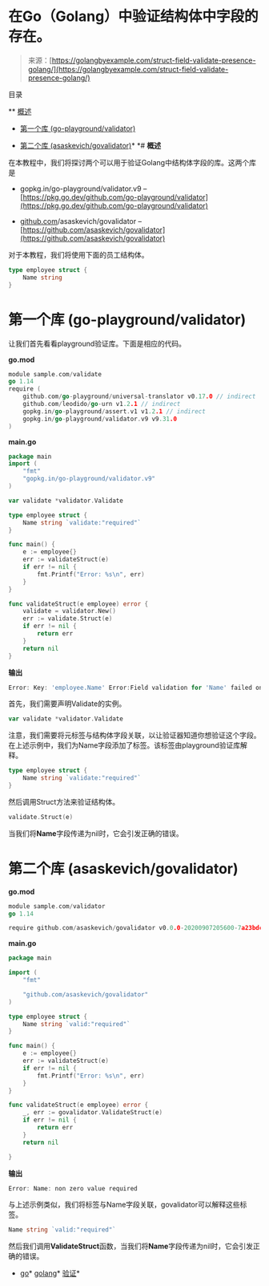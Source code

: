 <!--yml

类别：未分类

日期：2024-10-13 06:33:56

-->

# 在Go（Golang）中验证结构体中字段的存在。

> 来源：[https://golangbyexample.com/struct-field-validate-presence-golang/](https://golangbyexample.com/struct-field-validate-presence-golang/)

目录

**   [概述](#Overview "概述")

+   [第一个库 (go-playground/validator)](#First_Library_go-playgroundvalidator "第一个库 (go-playground/validator)")

+   [第二个库 (asaskevich/govalidator)](#Second_Library_asaskevichgovalidator "第二个库 (asaskevich/govalidator)")*  *# **概述**

在本教程中，我们将探讨两个可以用于验证Golang中结构体字段的库。这两个库是

+   gopkg.in/go-playground/validator.v9 – [https://pkg.go.dev/github.com/go-playground/validator](https://pkg.go.dev/github.com/go-playground/validator)

+   [github.com](http://github.com)/asaskevich/govalidator – [https://github.com/asaskevich/govalidator](https://github.com/asaskevich/govalidator)

对于本教程，我们将使用下面的员工结构体。

```go
type employee struct {
    Name string
}
```

# **第一个库 (go-playground/validator)**

让我们首先看看playground验证库。下面是相应的代码。

**go.mod**

```go
module sample.com/validate
go 1.14
require (
    github.com/go-playground/universal-translator v0.17.0 // indirect
    github.com/leodido/go-urn v1.2.1 // indirect
    gopkg.in/go-playground/assert.v1 v1.2.1 // indirect
    gopkg.in/go-playground/validator.v9 v9.31.0
)
```

**main.go**

```go
package main
import (
    "fmt"
    "gopkg.in/go-playground/validator.v9"
)

var validate *validator.Validate

type employee struct {
    Name string `validate:"required"`
}

func main() {
    e := employee{}
    err := validateStruct(e)
    if err != nil {
        fmt.Printf("Error: %s\n", err)
    }
}

func validateStruct(e employee) error {
    validate = validator.New()
    err := validate.Struct(e)
    if err != nil {
        return err
    }
    return nil
}
```

**输出**

```go
Error: Key: 'employee.Name' Error:Field validation for 'Name' failed on the 'required' tag
```

首先，我们需要声明Validate的实例。

```go
var validate *validator.Validate
```

注意，我们需要将元标签与结构体字段关联，以让验证器知道你想验证这个字段。在上述示例中，我们为Name字段添加了标签。该标签由playground验证库解释。

```go
type employee struct {
    Name string `validate:"required"`
}
```

然后调用Struct方法来验证结构体。

```go
validate.Struct(e)
```

当我们将**Name**字段传递为nil时，它会引发正确的错误。

# **第二个库 (asaskevich/govalidator)**

**go.mod**

```go
module sample.com/validator
go 1.14

require github.com/asaskevich/govalidator v0.0.0-20200907205600-7a23bdc65eef
```

**main.go**

```go
package main

import (
	"fmt"

	"github.com/asaskevich/govalidator"
)

type employee struct {
	Name string `valid:"required"`
}

func main() {
	e := employee{}
	err := validateStruct(e)
	if err != nil {
		fmt.Printf("Error: %s\n", err)
	}
}

func validateStruct(e employee) error {
	_, err := govalidator.ValidateStruct(e)
	if err != nil {
		return err
	}
	return nil

}
```

**输出**

```go
Error: Name: non zero value required
```

与上述示例类似，我们将标签与Name字段关联，govalidator可以解释这些标签。

```go
Name string `valid:"required"`
```

然后我们调用**ValidateStruct**函数，当我们将**Name**字段传递为nil时，它会引发正确的错误。

+   [go](https://golangbyexample.com/tag/go/)*   [golang](https://golangbyexample.com/tag/golang/)*   [验证](https://golangbyexample.com/tag/validation/)*
